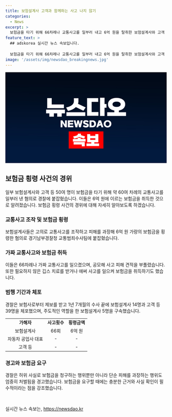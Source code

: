 ```yaml
---
title: 보험설계사 고객과 함께하는 사고 나지 않기
categories:
  - News
excerpt: >
  보험금을 타기 위해 66차례나 교통사고를 일부러 내고 6억 원을 탈취한 보험설계사와 고객 등 53명이 경찰에 붙잡혔습니다. 피해를 과장해 보험금을 받은 사람들뿐만 아니라 공모하여 피해 견적을 부풀리기도 했습니다. 거기에는 깁스 치료를 받아 필요하지 않은 경우도 있었고, 보험사로부터 제보를 받은 경찰은 1년 7개월 수사 끝에 범행을 주도한 보험설계사 5명을 구속했습니다.
feature_text: >
  ## adskorea 실시간 뉴스 속보입니다.

  보험금을 타기 위해 66차례나 교통사고를 일부러 내고 6억 원을 탈취한 보험설계사와 고객 등 53명이 경찰에 붙잡혔습니다. 피해를 과장해 보험금을 받은 사람들뿐만 아니라 공모하여 피해 견적을 부풀리기도 했습니다. 거기에는 깁스 치료를 받아 필요하지 않은 경우도 있었고, 보험사로부터 제보를 받은 경찰은 1년 7개월 수사 끝에 범행을 주도한 보험설계사 5명을 구속했습니다.
image: '/assets/img/newsdao_breakingnews.jpg'
---
```


<p><img src="/assets/img/newsdao_breakingnews.jpg" alt="adskorea 속보" /></p>

<h2 data-ke-size="size26">보험금 횡령 사건의 경위</span></h2>

<p data-ke-size="size16">일부 보험설계사와 고객 등 50여 명이 보험금을 타기 위해 약 60여 차례의 교통사고를 일부러 낸 혐의로 경찰에 붙잡혔습니다. 이들은 6억 원에 이르는 보험금을 취득한 것으로 알려졌습니다. 보험금 횡령 사건의 경위에 대해 자세히 알아보도록 하겠습니다.</p>

<h3>교통사고 조작 및 보험금 횡령</h3>

<p data-ke-size="size16">보험설계사들은 고의로 교통사고를 조작하고 피해를 과장해 6억 원 가량의 보험금을 횡령한 혐의로 경기남부경찰청 교통범죄수사팀에 붙잡혔습니다.</p>

<h3>가짜 교통사고와 보험금 취득</h3>

<p data-ke-size="size16">이들은 66차례나 가짜 교통사고를 일으켰으며, 공모해 사고 피해 견적을 부풀렸습니다. 또한 필요하지 않은 깁스 치료를 받거나 애써 사고를 일으켜 보험금을 취득하기도 했습니다.</p>

<h3>범행 기간과 체포</h3>

<p data-ke-size="size16">경찰은 보험사로부터 제보를 받고 1년 7개월의 수사 끝에 보험설계사 14명과 고객 등 39명을 체포했으며, 주도적인 역할을 한 보험설계사 5명을 구속했습니다.</p>

<table>
    <tr>
        <td style="text-align: center; height: 17px;"><b>가해자</b></td>
        <td style="text-align: center; height: 17px;"><b>사고횟수</b></td>
        <td style="text-align: center; height: 17px;"><b>횡령금액</b></td>
    </tr>
    <tr>
        <td style="text-align: center; height: 17px;">보험설계사</td>
        <td style="text-align: center; height: 17px;">66회</td>
        <td style="text-align: center; height: 17px;">6억 원</td>
    </tr>
    <tr>
        <td style="text-align: center; height: 17px;">자동차 공업사 대표</td>
        <td style="text-align: center; height: 17px;">-</td>
        <td style="text-align: center; height: 17px;">-</td>
    </tr>
    <tr>
        <td style="text-align: center; height: 17px;">고객 등</td>
        <td style="text-align: center; height: 17px;">-</td>
        <td style="text-align: center; height: 17px;">-</td>
    </tr>
</table>

<h3>경고와 보험금 요구</h3>

<p data-ke-size="size16">경찰은 허위 사실로 보험금을 청구하는 행위뿐만 아니라 단순 피해를 과장하는 행위도 엄중히 처벌됨을 경고했습니다. 보험금을 요구할 때에는 충분한 근거와 사실 확인이 필수적이라는 점을 강조했습니다.</p>

<p data-ke-size="size16">&nbsp;</p>
실시간 뉴스 속보는, <a href="https://newsdao.kr" rel="dofollow">https://newsdao.kr</a>


